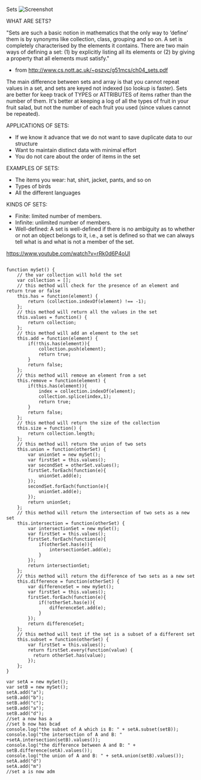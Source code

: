 Sets
![Screenshot ](../master/assets/Set_Image_1.png)

WHAT ARE SETS?

"Sets are such a basic notion in mathematics that the only way to ‘define’ them
is by synonyms like collection, class, grouping and so on. A set is completely
characterised by the elements it contains.
There are two main ways of defining a set: (1) by explicitly listing all its
elements or (2) by giving a property that all elements must satisfy."
- from http://www.cs.nott.ac.uk/~pszvc/g51mcs/ch04_sets.pdf

The main difference between sets and array is that you cannot repeat values in a set, and sets are keyed not indexed (so lookup is faster).
Sets are better for keep track of TYPES or ATTRIBUTES of items rather than the number of them. It's better at keeping a log of all the types of fruit in your fruit salad, but not the number of each fruit you used (since values cannot be repeated).

APPLICATIONS OF SETS:
- If we know it advance that we do not want to save duplicate data to our structure
- Want to maintain distinct data with minimal effort 
- You do not care about the order of items in the set

EXAMPLES OF SETS:
- The items you wear: hat, shirt, jacket, pants, and so on
- Types of birds 
- All the different languages

KINDS OF SETS:
- Finite: limited number of members.
- Infinite: unlimited number of members.
- Well-defined: A set is well-defined if there is no ambiguity as to whether or not an object belongs to it, i.e., a set is defined so that we can always tell what is and what is not a member of the set.

https://www.youtube.com/watch?v=rRk0d6P4oUI

```/* Sets */

function mySet() {
    // the var collection will hold the set
    var collection = [];
    // this method will check for the presence of an element and return true or false
    this.has = function(element) {
        return (collection.indexOf(element) !== -1);
    };
    // this method will return all the values in the set
    this.values = function() {
        return collection;
    };
    // this method will add an element to the set
    this.add = function(element) {
        if(!this.has(element)){
            collection.push(element);
            return true;
        }
        return false;
    };
    // this method will remove an element from a set
    this.remove = function(element) {
        if(this.has(element)){
            index = collection.indexOf(element);
            collection.splice(index,1);
            return true;
        }
        return false;
    };
    // this method will return the size of the collection
    this.size = function() {
        return collection.length;
    };
    // this method will return the union of two sets
    this.union = function(otherSet) {
        var unionSet = new mySet();
        var firstSet = this.values();
        var secondSet = otherSet.values();
        firstSet.forEach(function(e){
            unionSet.add(e);
        });
        secondSet.forEach(function(e){
            unionSet.add(e);
        });
        return unionSet;
    };
    // this method will return the intersection of two sets as a new set
    this.intersection = function(otherSet) {
        var intersectionSet = new mySet();
        var firstSet = this.values();
        firstSet.forEach(function(e){
            if(otherSet.has(e)){
                intersectionSet.add(e);
            }
        });
        return intersectionSet;
    };
    // this method will return the difference of two sets as a new set
    this.difference = function(otherSet) {
        var differenceSet = new mySet();
        var firstSet = this.values();
        firstSet.forEach(function(e){
            if(!otherSet.has(e)){
                differenceSet.add(e);
            }
        });
        return differenceSet;
    };
    // this method will test if the set is a subset of a different set
    this.subset = function(otherSet) {
        var firstSet = this.values();
        return firstSet.every(function(value) {
          return otherSet.has(value);
        });
    };
}

var setA = new mySet();  
var setB = new mySet();  
setA.add("a");  
setB.add("b");  
setB.add("c");  
setB.add("a");  
setB.add("d");  
//set a now has a
//set b now has bcad
console.log("the subset of A which is B: " + setA.subset(setB));
console.log("the intersection of A and B: " +setA.intersection(setB).values()); 
console.log("the difference between A and B: " + setB.difference(setA).values());
console.log("the union of A and B: " + setA.union(setB).values());
setA.add("d")
setA.add("m")
//set a is now adm 
 ```
